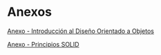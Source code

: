 # Anexos
[Anexo - Introducción al Diseño Orientado a Objetos](https://github.com/RodrigoRivas89/Anexo---Introducci-n-al-Dise-o-Orientado-a-Objetos/blob/main/introducci%C3%B3n.md)

[Anexo - Principios SOLID](https://github.com/RodrigoRivas89/Principios-SOLID/blob/main/solid.md#principios-solid)
